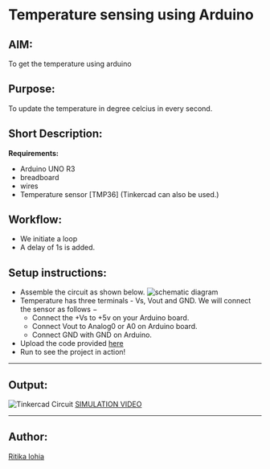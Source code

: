 # Temperature sensing using Arduino
## AIM:
To get the temperature using arduino

## Purpose:
To update the temperature in degree celcius in every second.

## Short Description:
**Requirements:**
- Arduino UNO R3
- breadboard
- wires
- Temperature sensor [TMP36]
(Tinkercad can also be used.)

## Workflow:
- We initiate a loop
- A delay of 1s is added.

## Setup instructions:
- Assemble the circuit as shown below.
![schematic diagram](https://github.com/ritikalohia/IoT-Spot/blob/main/Arduino/Temperature%20sensing%20using%20arduino/Images/schematic_diagram.png)
- Temperature has three terminals - Vs, Vout and GND. We will connect the sensor as follows −
  - Connect the +Vs to +5v on your Arduino board.
  - Connect Vout to Analog0 or A0 on Arduino board.
  - Connect GND with GND on Arduino.
- Upload the code provided [here](https://github.com/ritikalohia/IoT-Spot/blob/main/Arduino/Temperature%20sensing%20using%20arduino/temperature.ino)
- Run to see the project in action!
------------
## Output:
![Tinkercad Circuit](https://github.com/ritikalohia/IoT-Spot/blob/main/Arduino/Temperature%20sensing%20using%20arduino/Images/temperature_sensing.png)
[SIMULATION VIDEO](https://github.com/ritikalohia/IoT-Spot/blob/main/Arduino/Temperature%20sensing%20using%20arduino/output.mp4)

------------

## Author:
[Ritika lohia](https://github.com/ritikalohia)
